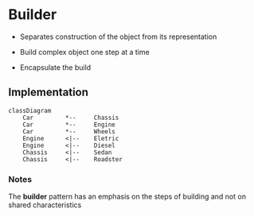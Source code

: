 # Builder
+ Separates construction of the object from its representation
* Build complex object one step at a time
- Encapsulate the build

## Implementation
```mermaid
classDiagram
    Car         *--     Chassis
    Car         *--     Engine
    Car         *--     Wheels
    Engine      <|--    Eletric
    Engine      <|--    Diesel
    Chassis     <|--    Sedan
    Chassis     <|--    Roadster
```

### Notes
The **builder** pattern has an emphasis on the steps of building and not on shared characteristics 